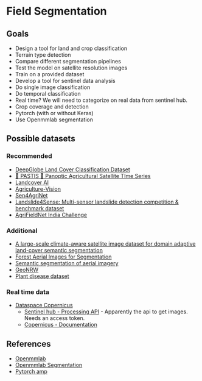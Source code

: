 # Field Segmentation

## Goals

- Design a tool for land and crop classification
- Terrain type detection
- Compare different segmentation pipelines
- Test the model on satellite resolution images
- Train on a provided dataset
- Develop a tool for sentinel data analysis
- Do single image classification
- Do temporal classification
- Real time? We will need to categorize on real data from sentinel hub.
- Crop coverage and detection
- Pytorch (with or without Keras)
- Use Openmmlab segmentation

## Possible datasets

### Recommended

- [DeepGlobe Land Cover Classification Dataset](https://www.kaggle.com/datasets/balraj98/deepglobe-land-cover-classification-dataset)
- [🌾 PASTIS 🌾 Panoptic Agricultural Satellite TIme Series](https://github.com/VSainteuf/pastis-benchmark)
- [Landcover AI](https://landcover.ai.linuxpolska.com/)
- [Agriculture-Vision](https://github.com/SHI-Labs/Agriculture-Vision?tab=readme-ov-file#dataset)
- [Sen4AgriNet](https://github.com/Orion-AI-Lab/S4A)
- [Landslide4Sense: Multi-sensor landslide detection competition & benchmark dataset](https://github.com/iarai/Landslide4Sense-2022)
- [AgriFieldNet India Challenge](https://zindi.africa/competitions/agrifieldnet-india-challenge)

### Additional

- [A large-scale climate-aware satellite image dataset for domain adaptive land-cover semantic segmentation](https://github.com/Linwei-Chen/CASID)
- [Forest Aerial Images for Segmentation](https://www.kaggle.com/datasets/quadeer15sh/augmented-forest-segmentation/data)
- [Semantic segmentation of aerial imagery](https://www.kaggle.com/datasets/humansintheloop/semantic-segmentation-of-aerial-imagery/data)
- [GeoNRW](https://www.kaggle.com/datasets/javidtheimmortal/geonrw)
- [Plant disease dataset](https://www.kaggle.com/datasets/vipoooool/new-plant-diseases-dataset)

### Real time data
- [Dataspace Copernicus](https://dataspace.copernicus.eu/explore-data)
	- [Sentinel hub - Processing API](https://dataspace.copernicus.eu/analyse/apis/sentinel-hub) - Apparently the api to get images. Needs an access token. 
	- [Copernicus - Documentation](https://documentation.dataspace.copernicus.eu/Home.html)

## References

- [Openmmlab](https://github.com/open-mmlab)
- [Openmmlab Segmentation](https://github.com/open-mmlab/mmsegmentation)
- [Pytorch amp](https://pytorch.org/docs/stable/amp.html)
